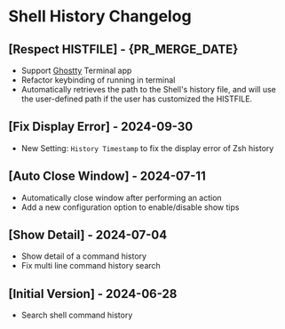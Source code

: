 # Shell History Changelog

## [Respect HISTFILE] - {PR_MERGE_DATE}

- Support [Ghostty](https://ghostty.org) Terminal app
- Refactor keybinding of running in terminal
- Automatically retrieves the path to the Shell's history file, and will use the user-defined path if the user has customized the HISTFILE.

## [Fix Display Error] - 2024-09-30

- New Setting: `History Timestamp` to fix the display error of Zsh history

## [Auto Close Window] - 2024-07-11

- Automatically close window after performing an action
- Add a new configuration option to enable/disable show tips

## [Show Detail] - 2024-07-04

- Show detail of a command history
- Fix multi line command history search

## [Initial Version] - 2024-06-28

- Search shell command history
